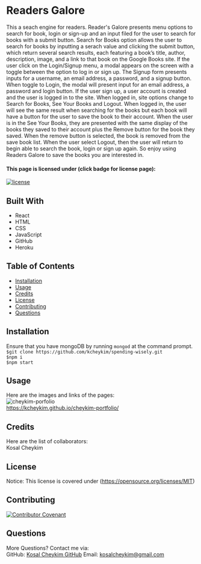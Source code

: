 # Readers Galore
This a seach engine for readers. Reader's Galore presents menu options to search for book, login or sign-up and an input filed for the user to search for books with a submit button. Search for Books option allows the user to search for books by inputting a serach value and clicking the submit button, which return several search results, each featuring a book’s title, author, description, image, and a link to that book on the Google Books site. If the user click on the Login/Signup menu, a modal appears on the screen with a toggle between the option to log in or sign up. The Signup form presents inputs for a username, an email address, a password, and a signup button. When toggle to Login, the modal will present input for an email address, a password and login button. If the user sign up, a user account is created and the user is logged in to the site. When logged in, site options change to Search for Books, See Your Books and Logout. When logged in, the user will see the same result when searching for the books but each book will have a button for the user to save the book to their account. When the user is in the See Your Books, they are presented with the same display of the books they saved to their account plus the Remove button for the book they saved. When the remove button is selected, the book is removed from the save book list. When the user select Logout, then the user will return to begin able to search the book, login or sign up again. So enjoy using Readers Galore to save the books you are interested in.

#### This page is licensed under (click badge for license page): 
[![license](https://img.shields.io/badge/License-MIT-yellow.svg)](https://opensource.org/licenses/MIT)

## Built With
* React
* HTML
* CSS
* JavaScript
* GitHub
* Heroku


## Table of Contents
* [Installation](#installation)
* [Usage](#usage)
* [Credits](#credits)
* [License](#license) 
* [Contributing](#contributing) 
* [Questions](#questions)

## Installation
Ensure that you have mongoDB by running `mongod` at the command prompt. <br />
`$git clone https://github.com/kcheykim/spending-wisely.git` <br />
`$npm i` <br />
`$npm start`

## Usage
Here are the images and links of the pages: <br />
![cheykim-porfolio](/src/assets/images/cheykim-portfolio.png?raw=true)<br />
https://kcheykim.github.io/cheykim-portfolio/

## Credits
Here are the list of collaborators:  
Kosal Cheykim

## License
Notice: This license is covered under (https://opensource.org/licenses/MIT)

## Contributing
[![Contributor Covenant](https://img.shields.io/badge/Contributor%20Covenant-2.1-4baaaa.svg)](code_of_conduct.md)

## Questions
More Questions? Contact me via:  
GitHub: [Kosal Cheykim GitHub](https://github.com/kcheykim) 
Email: [kosalcheykim@gmail.com](mailto:kosalcheykim@gmail.com)
